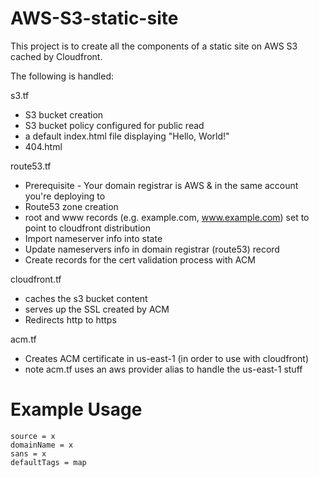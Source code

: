 # AWS-S3-static-site

This project is to create all the components of a static site on AWS S3 cached by Cloudfront.

The following is handled:

s3.tf
* S3 bucket creation
* S3 bucket policy configured for public read
* a default index.html file displaying "Hello, World!"
* 404.html

route53.tf
* Prerequisite - Your domain registrar is AWS & in the same account you're deploying to
* Route53 zone creation
* root and www records (e.g. example.com, www.example.com) set to point to cloudfront distribution
* Import nameserver info into state
* Update nameservers info in domain registrar (route53) record
* Create records for the cert validation process with ACM

cloudfront.tf
* caches the s3 bucket content
* serves up the SSL created by ACM
* Redirects http to https

acm.tf
* Creates ACM certificate in us-east-1 (in order to use with cloudfront)
* note acm.tf uses an aws provider alias to handle the us-east-1 stuff

# Example Usage
````
source = x
domainName = x
sans = x
defaultTags = map
